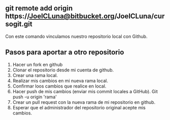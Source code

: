 ##  git remote add origin https://JoelCLuna@bitbucket.org/JoelCLuna/cursogit.git
Con este comando vinculamos nuestro repositorio local con Github.


## Pasos para aportar a otro repositorio
1. Hacer un fork en github
2. Clonar el repositorio desde mi cuenta de github.
3. Crear una rama local.
4. Realizar mis cambios en mi nueva rama local.
5. Confirmar loos cambios que realice en local.
6. Hacer push de mis cambios (enviar mis commit locales a GitHub). Git push -u origin 'rama'
7. Crear un pull request con la nueva rama de mi repositorio en github.
8. Esperar que el administrador del repositorio original acepte mis cambios.